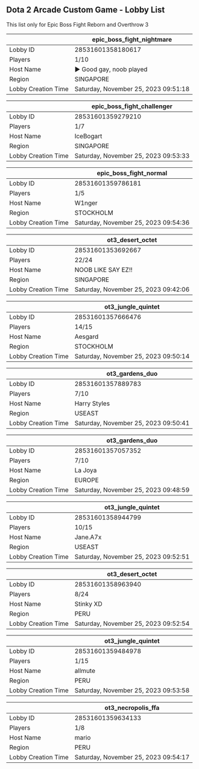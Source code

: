 ## Dota 2 Arcade Custom Game - Lobby List

This list only for Epic Boss Fight Reborn and Overthrow 3

|  | epic_boss_fight_nightmare |
| ------ | ------ |
| Lobby ID | 28531601358180617 |
| Players | 1/10 |
| Host Name | ► Good gay, noob played |
| Region | SINGAPORE |
| Lobby Creation Time | Saturday, November 25, 2023 09:51:18 |


|  | epic_boss_fight_challenger |
| ------ | ------ |
| Lobby ID | 28531601359279210 |
| Players | 1/7 |
| Host Name | IceBogart |
| Region | SINGAPORE |
| Lobby Creation Time | Saturday, November 25, 2023 09:53:33 |


|  | epic_boss_fight_normal |
| ------ | ------ |
| Lobby ID | 28531601359786181 |
| Players | 1/5 |
| Host Name | W1nger |
| Region | STOCKHOLM |
| Lobby Creation Time | Saturday, November 25, 2023 09:54:36 |


|  | ot3_desert_octet |
| ------ | ------ |
| Lobby ID | 28531601353692667 |
| Players | 22/24 |
| Host Name | NOOB LIKE SAY EZ!! |
| Region | SINGAPORE |
| Lobby Creation Time | Saturday, November 25, 2023 09:42:06 |


|  | ot3_jungle_quintet |
| ------ | ------ |
| Lobby ID | 28531601357666476 |
| Players | 14/15 |
| Host Name | Aesgard |
| Region | STOCKHOLM |
| Lobby Creation Time | Saturday, November 25, 2023 09:50:14 |


|  | ot3_gardens_duo |
| ------ | ------ |
| Lobby ID | 28531601357889783 |
| Players | 7/10 |
| Host Name | Harry Styles |
| Region | USEAST |
| Lobby Creation Time | Saturday, November 25, 2023 09:50:41 |


|  | ot3_gardens_duo |
| ------ | ------ |
| Lobby ID | 28531601357057352 |
| Players | 7/10 |
| Host Name | La Joya |
| Region | EUROPE |
| Lobby Creation Time | Saturday, November 25, 2023 09:48:59 |


|  | ot3_jungle_quintet |
| ------ | ------ |
| Lobby ID | 28531601358944799 |
| Players | 10/15 |
| Host Name | Jane.A7x |
| Region | USEAST |
| Lobby Creation Time | Saturday, November 25, 2023 09:52:51 |


|  | ot3_desert_octet |
| ------ | ------ |
| Lobby ID | 28531601358963940 |
| Players | 8/24 |
| Host Name | Stinky XD |
| Region | PERU |
| Lobby Creation Time | Saturday, November 25, 2023 09:52:54 |


|  | ot3_jungle_quintet |
| ------ | ------ |
| Lobby ID | 28531601359484978 |
| Players | 1/15 |
| Host Name | allmute |
| Region | PERU |
| Lobby Creation Time | Saturday, November 25, 2023 09:53:58 |


|  | ot3_necropolis_ffa |
| ------ | ------ |
| Lobby ID | 28531601359634133 |
| Players | 1/8 |
| Host Name | mario |
| Region | PERU |
| Lobby Creation Time | Saturday, November 25, 2023 09:54:17 |



